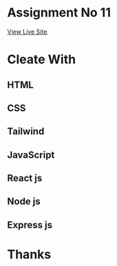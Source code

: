 # Assignment No 11

[View Live Site](https://auto-car-84b2e.web.app/).

# Cleate With

## HTML

## CSS

## Tailwind

## JavaScript

## React js

## Node js

## Express js

# Thanks
